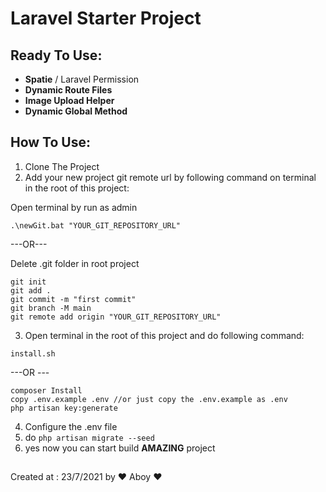 # Laravel Starter Project

## Ready To Use:
- **Spatie** / Laravel Permission
- **Dynamic Route Files**
- **Image Upload Helper** 
- **Dynamic Global Method**

## How To Use:
1. Clone The Project
2. Add your new project git remote url by following command on terminal in the root of this project:

Open terminal by run as admin
~~~
.\newGit.bat "YOUR_GIT_REPOSITORY_URL"
~~~
---OR---

Delete .git folder in root project
~~~
git init
git add .
git commit -m "first commit"
git branch -M main
git remote add origin "YOUR_GIT_REPOSITORY_URL"
~~~

3. Open terminal in the root of this project and do following command:
~~~
install.sh
~~~
---OR ---
~~~
composer Install
copy .env.example .env //or just copy the .env.example as .env
php artisan key:generate
~~~
4. Configure the .env file
5. do `php artisan migrate --seed`
6. yes now you can start build **AMAZING** project
##
Created at : 23/7/2021 by ❤ Aboy ❤

